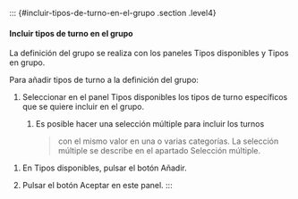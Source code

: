 ::: {#incluir-tipos-de-turno-en-el-grupo .section .level4}
#### Incluir tipos de turno en el grupo

La definición del grupo se realiza con los paneles Tipos disponibles y
Tipos en grupo.

Para añadir tipos de turno a la definición del grupo:

1.  Seleccionar en el panel Tipos disponibles los tipos de turno
    específicos que se quiere incluir en el grupo.

    1.  Es posible hacer una selección múltiple para incluir los turnos
        > con el mismo valor en una o varias categorías. La selección
        > múltiple se describe en el apartado Selección múltiple.

<!-- -->

1.  En Tipos disponibles, pulsar el botón Añadir.

2.  Pulsar el botón Aceptar en este panel.
:::
